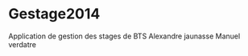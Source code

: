 Gestage2014
===========

Application de gestion des stages de BTS
Alexandre jaunasse
Manuel verdatre